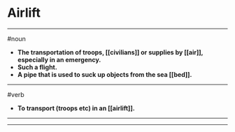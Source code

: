 # Airlift
---
#noun
- **The transportation of troops, [[civilians]] or supplies by [[air]], especially in an emergency.**
- **Such a flight.**
- **A pipe that is used to suck up objects from the sea [[bed]].**
---
#verb
- **To transport (troops etc) in an [[airlift]].**
---
---
